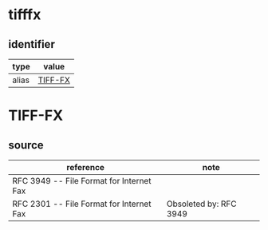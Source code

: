 # tifffx

## identifier
| type              | value
| ----------------- | -----
| alias             | [TIFF-FX](#tiff-fx)

# TIFF-FX

## source
| reference | note
| --------- | ----
| RFC 3949 -- File Format for Internet Fax | 
| RFC 2301 -- File Format for Internet Fax | Obsoleted by: RFC 3949
